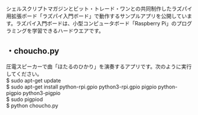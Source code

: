 シェルスクリプトマガジンとビット・トレード・ワンとの共同制作したラズパイ用拡張ボード「ラズパイ入門ボード」で動作するサンプルアプリを公開しています。ラズパイ入門ボードは、小型コンピュータボード「Raspberry Pi」のプログラミングを学習できるハードウエアです。

## ・choucho.py  
圧電スピーカーで曲「ほたるのひかり」を演奏するアプリです。次のように実行してください。  
$ sudo apt-get update  
$ sudo apt-get install python-rpi.gpio python3-rpi.gpio pigpio python-pigpio python3-pigpio  
$ sudo pigpiod  
$ python choucho.py  
